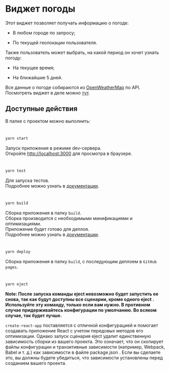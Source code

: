 # Виджет погоды

Этот виджет позволяет получать информацию о погоде:

- В любом городе по запросу;

- По текущей геолокации пользователя.

Также пользователь может выбрать, на какой период он хочет узнать погоду:

- На текущее время;

- На ближайшие 5 дней.

Все данные о погоде собираются из [OpenWeatherMap](https://openweathermap.org/) по API.\
Посмотреть виджет в деле можно [тут](https://thrashches.github.io/weather-widget-react).

## Доступные действия

В папке с проектом можно выполнить:
#
```bash
yarn start
```

Запуск приложения в режиме dev-сервера.\
Откройте [http://localhost:3000](http://localhost:3000) для просмотра в браузере.

#
```bash
yarn test
```

Для запуска тестов.\
Подробнее можно узнать в [документации](https://facebook.github.io/create-react-app/docs/running-tests).
#
```bash
yarn build
```

Сборка приложения в папку `build`.\
Сборка производится с необходимыми минификациями и оптимизациями.\
Приложение будет готово для деплоя.\
Подробнее можно узнать в [документации](https://facebook.github.io/create-react-app/docs/deployment).

#
```bash
yarn deploy
```

Сборка приложения в папку `build`, с последующим деплоем в ```GitHub pages```.

#
```bash
yarn eject
```

**Note: После запуска команды eject невозможно будет запустить ее снова, так как будут доступны все сценарии, кроме одного eject . Используйте эту команду, только если вам нужно. В противном случае придерживайтесь конфигурации по умолчанию. Во всяком случае, так будет лучше.**

`create-react-app` поставляется с отличной конфигурацией и помогает создавать приложение React с учетом передовых методов его оптимизации. Однако запуск сценария eject удалит единственную зависимость сборки из вашего проекта. Это означает, что он скопирует файлы конфигурации и транзитивные зависимости (например, Webpack, Babel и т. д.) как зависимости в файле package.json . Если вы сделаете это, вы должны будете убедиться, что зависимости установлены перед созданием вашего проекта.
